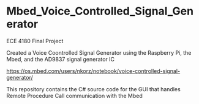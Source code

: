 # Mbed_Voice_Controlled_Signal_Generator
ECE 4180 Final Project

Created a Voice Coontrolled Signal Generator using the Raspberry Pi, the Mbed, and the AD9837 signal generator IC

https://os.mbed.com/users/nkorz/notebook/voice-controlled-signal-generator/

This repository contains the C# source code for the GUI that handles Remote Procedure Call communication with the Mbed
